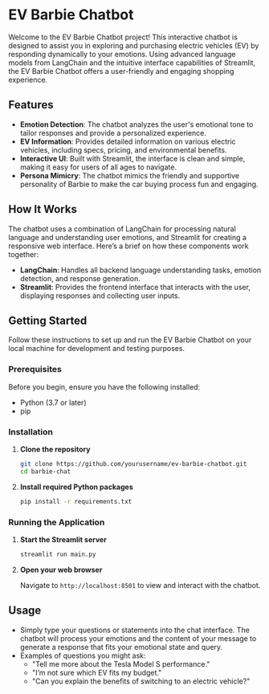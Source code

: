 # EV Barbie Chatbot

Welcome to the EV Barbie Chatbot project! This interactive chatbot is designed to assist you in exploring and purchasing electric vehicles (EV) by responding dynamically to your emotions. Using advanced language models from LangChain and the intuitive interface capabilities of Streamlit, the EV Barbie Chatbot offers a user-friendly and engaging shopping experience.

## Features

- **Emotion Detection**: The chatbot analyzes the user's emotional tone to tailor responses and provide a personalized experience.
- **EV Information**: Provides detailed information on various electric vehicles, including specs, pricing, and environmental benefits.
- **Interactive UI**: Built with Streamlit, the interface is clean and simple, making it easy for users of all ages to navigate.
- **Persona Mimicry**: The chatbot mimics the friendly and supportive personality of Barbie to make the car buying process fun and engaging.

## How It Works

The chatbot uses a combination of LangChain for processing natural language and understanding user emotions, and Streamlit for creating a responsive web interface. Here’s a brief on how these components work together:
- **LangChain**: Handles all backend language understanding tasks, emotion detection, and response generation.
- **Streamlit**: Provides the frontend interface that interacts with the user, displaying responses and collecting user inputs.

## Getting Started

Follow these instructions to set up and run the EV Barbie Chatbot on your local machine for development and testing purposes.

### Prerequisites

Before you begin, ensure you have the following installed:
- Python (3.7 or later)
- pip

### Installation

1. **Clone the repository**

   ```bash
   git clone https://github.com/yourusername/ev-barbie-chatbot.git
   cd barbie-chat
   ```

2. **Install required Python packages**

   ```bash
   pip install -r requirements.txt
   ```

### Running the Application

1. **Start the Streamlit server**

   ```bash
   streamlit run main.py
   ```

2. **Open your web browser**

   Navigate to `http://localhost:8501` to view and interact with the chatbot.

## Usage

- Simply type your questions or statements into the chat interface. The chatbot will process your emotions and the content of your message to generate a response that fits your emotional state and query.
- Examples of questions you might ask:
  - "Tell me more about the Tesla Model S performance."
  - "I’m not sure which EV fits my budget."
  - "Can you explain the benefits of switching to an electric vehicle?"